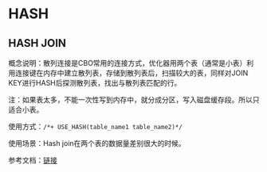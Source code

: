 # HASH

## HASH JOIN

概念说明：散列连接是CBO常用的连接方式，优化器用两个表（通常是小表）利用连接键在内存中建立散列表，存储到散列表后，扫描较大的表，同样对JOIN KEY进行HASH后探测散列表，找出与散列表匹配的行。

注：如果表太多，不能一次性写到内存中，就分成分区，写入磁盘缓存段。所以只适合小表。

使用方式：`/*+ USE_HASH(table_name1 table_name2)*/`

使用场景：Hash join在两个表的数据量差别很大的时候。

参考文档：[链接](https://www.cnblogs.com/xqzt/p/4469673.html)